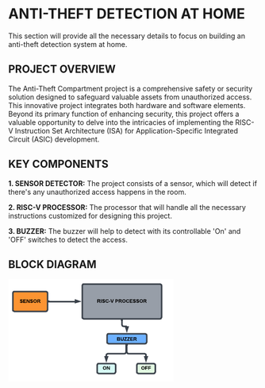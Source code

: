 # ANTI-THEFT DETECTION AT HOME #

This section will provide all the necessary details to focus on building an anti-theft detection system at home.

## PROJECT OVERVIEW ##

The Anti-Theft Compartment project is a comprehensive safety or security solution designed to safeguard valuable assets from unauthorized access. This innovative project integrates both hardware and software elements. Beyond its primary function of enhancing security, this project offers a valuable opportunity to delve into the intricacies of implementing the RISC-V Instruction Set Architecture (ISA) for Application-Specific Integrated Circuit (ASIC) development.

## KEY COMPONENTS ##

**1. SENSOR DETECTOR:** The project consists of a sensor, which will detect if there's any unauthorized access happens in the room.

**2. RISC-V PROCESSOR:** The processor that will handle all the necessary instructions customized for designing this project.

**3. BUZZER:** The buzzer will help to detect with its controllable 'On' and 'OFF' switches to detect the access.

## BLOCK DIAGRAM #

![image1](/week3/block_diagram.png)



